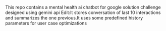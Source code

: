 This repo contains a mental health ai chatbot for google solution challenge designed using gemini api
Edit:It stores conversation of last 10 interactions and summarizes the one previous.It uses some predefined history parameters for user case optimizations
